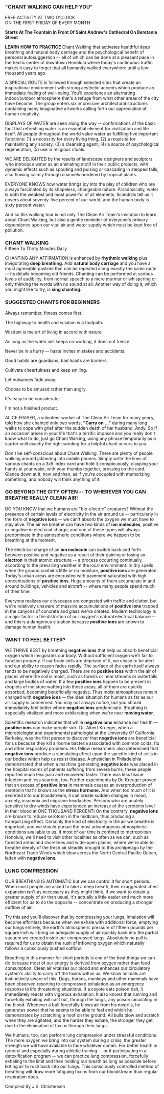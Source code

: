 <script>
  import DocumentWrapper from '../../../components/DocumentWrapper.svelte'
</script>

<DocumentWrapper component="linesLogo">

<section id="cw-can-help">

### "CHANT WALKING CAN HELP YOU"
<div class="centered">
FREE ACTIVITY AT TWO O'CLOCK<br>
ON THE FIRST FRIDAY OF EVERY MONTH

**Starts At The Fountain In Front Of Saint Andrew's Cathedral On Beretania Street**
</div>
<!-- 0 0 0 0 TODO: four dots -->

**LEARN HOW TO PRACTICE** Chant Walking that activates healthful deep breathing and natural body carriage and the psychological benefit of personal autosuggestion -- all of which can be done at a pleasant pace in the hectic center of downtown Honolulu where today's continuous traffic makes it easy to forget that all humanity walked everywhere until a few thousand years ago.

A SPECIAL ROUTE is followed through selected sites that create an inspirational environment with strong aesthetic accents which produce an immediate feeling of well-being. You'll experience
an alternating indoor/outdoor atmosphere that's a refuge from what other areas of the city have become. The group enters six impressive architectural structures containing many imaginative artworks calling forth our appreciation of human creativity.

DISPLAYS OF WATER are seen along the way -- confirmations of the basic fact that refreshing water is an essential element for civilization and life itself. All people throughout the world value water as fulfilling five important functions:
(1) a necessity for every living thing, (2) a requisite for maintaining any society, (3) a cleansing agent, (4) a source of psychological regeneration, (5) use in religious rituals.

WE ARE DELIGHTED by the results of landscape designers and sculptors who introduce water as an animating motif in their public projects, with dynamic effects such as spouting and pulsing or cascading in stepped falls, also flowing calmly through channels bordered by tropical plants.

EVERYONE KNOWS how water brings joy into the play of children who are always fascinated by its shapeless, changeable nature. Paradoxically, water is both the weakest and most powerful of all elements. Scientists tell us it covers about seventy-five percent of our world, and the human body is sixty percent water.

And so this walking tour is not only The Clean Air Team's invitation to learn about Chant Walking, but also a gentle reminder of everyone's primary dependence upon our vital air and water supply which must be kept free of pollution.

</section>

<section id="cw-15-min">

### CHANT WALKING 
<div class="centered">Fifteen To Thirty Minutes Daily</div>

CHANTING ANY AFFIRMATION is enhanced by __rhythmic walking__ plus invigorating __deep breathing__. Add __natural body carriage__ and you have a most agreeable pastime that can be repeated along exactly the same route -- its details becoming old friends.
Chanting can be performed at various levels of audibility, from normal speech to a mere murmur or whispering or only thinking the words with no sound at all. Another way of doing it, which you might like to try, is __sing chanting__.

</section>

<section id="suggested">

### SUGGESTED CHANTS FOR BEGINNERS

Always remember, fitness comes first.

The highway to health and wisdom is a footpath.

Wisdom is the art of living in accord with nature.

As long as the water mill keeps on working, it does not freeze.

Never be in a hurry -- haste invites mistakes and accidents.

Good habits are guardians, bad habits are barriers.

Cultivate cheerfulness and keep smiling.

Let nuisances fade away.

Choose to be amused rather than angry.

It's easy to be considerate.

I'm not a finished product.

<!-- TODO: four circles -->

ALICE FRASER, a volunteer worker of The Clean Air Team for many years, told how she chanted only two words, **"Carry on ..."** during many long walks to cope with grief after the sudden death of her husband, Andy. So if an occasion arises in your life that's a terrific impasse and you really don't know what to do, just go Chant Walking, using any phrase temporarily as a starter until exactly the right wording for a helpful chant occurs to you.

Don't be self-conscious about Chant Walking. There are plenty of people walking around jabbering into mobile phones. Simply write the lines of various chants on a 3x5 index card and hold it conspicuously, clasping your hands at your waist, with your thumbs together, pressing on the card. Glance down at it, now and then, as if you're occupied with memorizing something, and nobody will think anything of it.

</section>

<section id="go-beyond-city">

### GO BEYOND THE CITY OFTEN -- TO WHEREVER YOU CAN BREATHE REALLY CLEAN AIR!

DO YOU KNOW that we humans are "bio-electric" creatures? Without the presence of certain levels of electricity in the air around us -- particularly in the form of __negative ions__ -- we can't absorb the oxygen we must have to stay alive. The air we breathe can have two kinds of __ion molecules__, positive or negative
in electrical charge, and one of these types will always predominate in the atmospheric conditions where we happen to be breathing at the moment.

The electrical charge of an __ion molecule__ can switch back and forth between positive and negative as a result of their gaining or losing an __electron__ in their atomic structure -- a process occurring continually, according to the prevailing weather in the local environment. In dry spells when the ground contains little or no moisture, __positive ions__ are generated. Today's urban areas are encrusted with pavement saturated with high concentrations of __positive ions__. Huge amounts of them accumulate in and around buildings, vehicles and aircraft -- where many people spend much of their time.

Everyone realizes our cityscapes are congested with traffic and clutter, but we're relatively unaware of massive accumulations of __positive ions__ trapped in the canyons of concrete and glass we've created. Modern technology is a major factor in the distortion of our oxygen's natural electrical balance -­and this is a dangerous situation because __positive ions__ are known to damage human health.

</section>

<section id="want-to-feel-better">

### WANT TO FEEL BETTER?

WE THRIVE BEST by breathing __negative ions__ that help us absorb beneficial oxygen which invigorates our body. Without sufficient oxygen we'll fail to function properly. If our brain cells are deprived of it, we cease to be alert and our ability to reason fades rapidly.
The surface of the earth itself always tends to be negatively charged. There are no __positive ions__ within the air of places where the soil is moist, such as forests or near streams or waterfalls and large bodies of water. If a few __positive ions__ happen to be present in droplets of moisture wafting into these
areas, all of them are quickly absorbed, becoming beneficially negative. Thus moist atmospheres remain charged with __negative ions__ -- the ideal situation for humans as far as our air supply is concerned. You may not always notice, but you should immediately feel better where __negative ions__ predominate. Breathing is especially vitalized and more exhilarating when we're near **moving water**.

Scientific research indicates that while __negative ions__ enhance our health -- __positive ions__ can make people sick. Dr. Albert Krueger, when a microbiologist and experimental pathologist at the University Of California, Berkeley, was the first person to discover that __negative ions__ are beneficial for us because they kill airborne bacteria associated with common colds, flu and other respiratory problems. His fellow researchers also determined that __negative ions__ produce a stimulating effect upon the specific kind of cells in our bodies which help us resist disease. A physician in Philadelphia demonstrated that when a machine generating __negative ions__ was placed in the hospital rooms of patients suffering from severe burns, these people reported much less pain and recovered faster. There was less tissue infection and less scarring, too. Further experiments
by Dr. Kreuger proved that an excess of __positive ions__ in mammals causes an overproduction of serotonin that's known as the **stress hormone.** And when
too much of it is secreted into our bloodstream, it can create sudden changes in mood, anxiety, insomnia and migraine headaches. Persons who are acutely sensitive to dry winds have experienced an increase of the serotonin level in their blood at ONE THOUSAND PERCENT! On the contrary, __negative ions__ are known to reduce serotonin in the midbrain, thus producing a tranquilizing effect.
Certainly the kind of electricity in the air we breathe is important, and we should pursue the most advantageous atmospheric conditions available to us. If most of our time is confined to metropolitan Honolulu, we'll need to visit
other localities as often as we can, such as forested areas and shorelines and wide-open places, where we're able to breathe deeply of the fresh air steadily brought to this archipelago by the Northeast Trade Winds which blow across the North Central Pacific Ocean, laden with __negative ions__.

</section>

<section id="lung-compression">

### LUNG COMPRESSION

OUR BREATHING IS AUTOMATIC but we can control it for short periods. When most people are asked to take a deep breath, their exaggerated chest expansion isn't as necessary as they might think. If we want to obtain a greater supply of air than usual, it's actually a little easier and much more efficient for us to do the opposite -- concentrate on producing a stronger outflow of air.

Try this and you'll discover that by compressing your lungs, inhalation will become effortless because when we exhale with additional force, emptying our lungs entirely, the earth's atmospheric pressure of fifteen pounds per square inch will bring an adequate supply of air quickly back into the partial vacuum we created inside our compressed lungs. Absolutely no pull is required for us to obtain the rush of inflowing oxygen which naturally follows a consciously pushed outflow.

Breathing in this manner for short periods is one of the best things we can do because most of our energy is derived from oxygen rather than food consumption. Clean air vitalizes our blood and enhances our circulatory system's ability
to carry off the toxins within us. We know animals are instinctively aware of this. Dogs, horses, monkeys and other mammals have been observed resorting to compressed exhalation as an emergency response to life threatening situations. If a coyote eats poison bait, it immediately reacts with vigorous exhalation.
It also knows that running and forcefully exhaling will cast out, through the lungs, any poison circulating in the blood. Whenever a bull forcefully blows air from his nostrils, he generates power that he seems to be able to feel and which he demonstrates by scratching a hoof on the ground. All bulls blow and scratch when they are agitated, and the harder they exhale, the stronger they get, due to the elimination of toxins through their lungs.

We humans, too, can perform lung compression under stressful conditions. The more oxygen we bring into our system during a crisis, the greater strength we will have available to face whatever comes. For better health in general and especially during athletic training -- or if participating in a detoxification program -- we can practice lung compression, forcefully exhaling to the limit and then holding our breath as long as possible before letting air to rush back into our lungs. This consciously controlled method of breathing will draw more fatiguing toxins from our bloodstream than regular respiration does.

</section>

<div class="centered">
Compiled By J.S. Christensen
</div>

</DocumentWrapper>

<style>
    #cw-15-min h3 {
        margin-bottom: 0;
    }

</style>